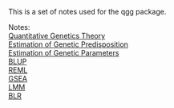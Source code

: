 This is a set of notes used for the qgg package.  


Notes:  
[Quantitative Genetics Theory](https://psoerensen.github.io/qgnotes/Quantitative-Genetics-Theory.pdf)  
[Estimation of Genetic Predisposition](https://psoerensen.github.io/qgnotes/Estimation-of-Genetic-Predisposition.pdf)  
[Estimation of Genetic Parameters](https://psoerensen.github.io/qgnotes/Estimation-of-Genetic-Parameters.pdf)  
[BLUP](https://psoerensen.github.io/qgnotes/BLUP.pdf)  
[REML](https://psoerensen.github.io/qgnotes/REML.pdf)  
[GSEA](https://psoerensen.github.io/qgnotes/GSEA.pdf)  
[LMM](https://psoerensen.github.io/qgnotes/LMM.pdf)  
[BLR](https://psoerensen.github.io/qgnotes/BLR.pdf)  



